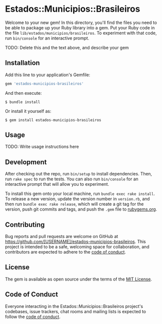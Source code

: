 # Estados::Municipios::Brasileiros

Welcome to your new gem! In this directory, you'll find the files you need to be able to package up your Ruby library into a gem. Put your Ruby code in the file `lib/estados/municipios/brasileiros`. To experiment with that code, run `bin/console` for an interactive prompt.

TODO: Delete this and the text above, and describe your gem

## Installation

Add this line to your application's Gemfile:

```ruby
gem 'estados-municipios-brasileiros'
```

And then execute:

    $ bundle install

Or install it yourself as:

    $ gem install estados-municipios-brasileiros

## Usage

TODO: Write usage instructions here

## Development

After checking out the repo, run `bin/setup` to install dependencies. Then, run `rake spec` to run the tests. You can also run `bin/console` for an interactive prompt that will allow you to experiment.

To install this gem onto your local machine, run `bundle exec rake install`. To release a new version, update the version number in `version.rb`, and then run `bundle exec rake release`, which will create a git tag for the version, push git commits and tags, and push the `.gem` file to [rubygems.org](https://rubygems.org).

## Contributing

Bug reports and pull requests are welcome on GitHub at https://github.com/[USERNAME]/estados-municipios-brasileiros. This project is intended to be a safe, welcoming space for collaboration, and contributors are expected to adhere to the [code of conduct](https://github.com/[USERNAME]/estados-municipios-brasileiros/blob/master/CODE_OF_CONDUCT.md).


## License

The gem is available as open source under the terms of the [MIT License](https://opensource.org/licenses/MIT).

## Code of Conduct

Everyone interacting in the Estados::Municipios::Brasileiros project's codebases, issue trackers, chat rooms and mailing lists is expected to follow the [code of conduct](https://github.com/[USERNAME]/estados-municipios-brasileiros/blob/master/CODE_OF_CONDUCT.md).
